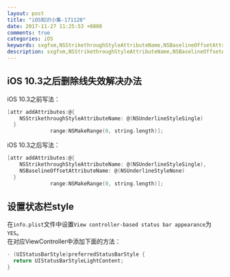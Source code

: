 ```yaml
---
layout: post
title: "iOS知识小集-171120"
date: 2017-11-27 11:25:53 +0800
comments: true
categories: iOS
keywords: sxgfxm,NSStrikethroughStyleAttributeName,NSBaselineOffsetAttributeName,preferredStatusBarStyle
description: sxgfxm,NSStrikethroughStyleAttributeName,NSBaselineOffsetAttributeName,preferredStatusBarStyle
---
```


## iOS 10.3之后删除线失效解决办法
iOS 10.3之前写法：  

```objective-c
[attr addAttributes:@{
    NSStrikethroughStyleAttributeName: @(NSUnderlineStyleSingle)
  }
              range:NSMakeRange(0, string.length)];
```

iOS 10.3之后写法：  

```objective-c
[attr addAttributes:@{
    NSStrikethroughStyleAttributeName: @(NSUnderlineStyleSingle),
    NSBaselineOffsetAttributeName: @(NSUnderlineStyleNone)
  }
              range:NSMakeRange(0, string.length)];
```

<!-- more -->

## 设置状态栏style
在`info.plist`文件中设置`View controller-based status bar appearance`为`YES`。  
在对应ViewController中添加下面的方法：  

```objective-c
- (UIStatusBarStyle)preferredStatusBarStyle {
  return UIStatusBarStyleLightContent;
}
```


